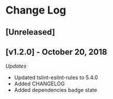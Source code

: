 # Change Log

## [Unreleased]

## [v1.2.0] - October 20, 2018
*Updates*
- Updated tslint-eslint-rules to 5.4.0
- Added CHANGELOG
- Added dependencies badge state
